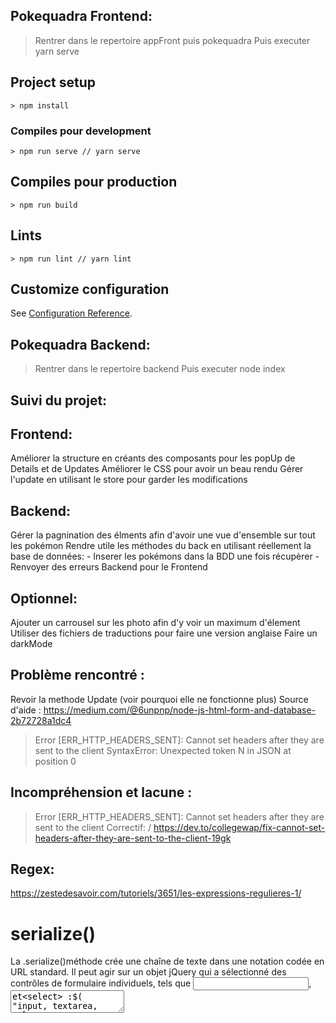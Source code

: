 ## Pokequadra Frontend:
> Rentrer dans le repertoire appFront puis pokequadra
> Puis executer yarn serve
## Project setup
```
> npm install
```

### Compiles pour development
```
> npm run serve // yarn serve
```

## Compiles pour production
```
> npm run build
```

## Lints
```
> npm run lint // yarn lint
```

## Customize configuration
See [Configuration Reference](https://cli.vuejs.org/config/).

## Pokequadra Backend:
> Rentrer dans le repertoire backend
> Puis executer node index
 
## Suivi du projet:

## Frontend:
Améliorer la structure en créants des composants pour les popUp de Details et de Updates
Améliorer le CSS pour avoir un beau rendu
Gérer l'update en utilisant le store pour garder les modifications

## Backend:
Gérer la pagnination des élments afin d'avoir une vue d'ensemble sur tout les pokémon
Rendre utile les méthodes du back en utilisant réellement la base de données:
    - Inserer les pokémons dans la BDD une fois récupèrer
    - Renvoyer des erreurs Backend pour le Frontend

## Optionnel:
Ajouter un carrousel sur les photo afin d'y voir un maximum d'élement
Utiliser des fichiers de traductions pour faire une version anglaise
Faire un darkMode 

## Problème rencontré :
Revoir la methode Update (voir pourquoi elle ne fonctionne plus)
Source d'aide : https://medium.com/@6unpnp/node-js-html-form-and-database-2b72728a1dc4

> Error [ERR_HTTP_HEADERS_SENT]: Cannot set headers after they are sent to the client
> SyntaxError: Unexpected token N in JSON at position 0


## Incompréhension et lacune :

> Error [ERR_HTTP_HEADERS_SENT]: Cannot set headers after they are sent to the client
> Correctif:  / https://dev.to/collegewap/fix-cannot-set-headers-after-they-are-sent-to-the-client-19gk

## Regex:

https://zestedesavoir.com/tutoriels/3651/les-expressions-regulieres-1/


# serialize() 
La .serialize()méthode crée une chaîne de texte dans une notation codée en URL standard. Il peut agir sur un objet jQuery qui a sélectionné des contrôles de formulaire individuels, tels que <input>, <textarea>et<select> :$( "input, textarea, select" ).serialize();

Ici j'utilise un formulaire donc avec des input pour mettre à jour les données
